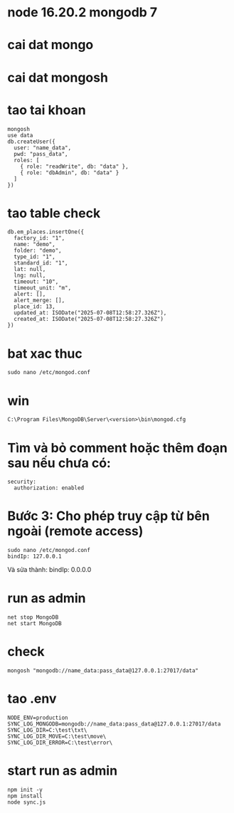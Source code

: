 # node 16.20.2 mongodb 7
# cai dat mongo
# cai dat mongosh
# tao tai khoan
	mongosh
	use data
	db.createUser({
	  user: "name_data",
	  pwd: "pass_data",
	  roles: [
	    { role: "readWrite", db: "data" },
	    { role: "dbAdmin", db: "data" }
	  ]
	})
# tao table check
	db.em_places.insertOne({
	  factory_id: "1",
	  name: "demo",
	  folder: "demo",
	  type_id: "1",
	  standard_id: "1",
	  lat: null,
	  lng: null,
	  timeout: "10",
	  timeout_unit: "m",
	  alert: [],
	  alert_merge: [],
	  place_id: 13,
	  updated_at: ISODate("2025-07-08T12:58:27.326Z"),
	  created_at: ISODate("2025-07-08T12:58:27.326Z")
	})
# bat xac thuc
	sudo nano /etc/mongod.conf
# win
	C:\Program Files\MongoDB\Server\<version>\bin\mongod.cfg
# Tìm và bỏ comment hoặc thêm đoạn sau nếu chưa có:
	security:
	  authorization: enabled
# Bước 3: Cho phép truy cập từ bên ngoài (remote access)
	sudo nano /etc/mongod.conf
  	bindIp: 127.0.0.1
  Và sửa thành:
  	bindIp: 0.0.0.0

# run as admin
	net stop MongoDB
	net start MongoDB
# check
	mongosh "mongodb://name_data:pass_data@127.0.0.1:27017/data"
# tao .env
	NODE_ENV=production
	SYNC_LOG_MONGODB=mongodb://name_data:pass_data@127.0.0.1:27017/data
	SYNC_LOG_DIR=C:\test\txt\
	SYNC_LOG_DIR_MOVE=C:\test\move\
	SYNC_LOG_DIR_ERROR=C:\test\error\
# start run as admin
	npm init -y
	npm install
	node sync.js
